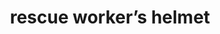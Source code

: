---
layout: smileys&emotion
title: rescue worker’s helmet
emoji: rescue_workers_helmet
permalink: ⛑.html
image: assets/img/3moji/rescue_workers_helmet.png
---
